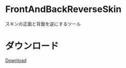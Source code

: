 # FrontAndBackReverseSkin
スキンの正面と背面を逆にするツール

# ダウンロード
[Download](https://github.com/tedo0627/FrontAndBackReverseSkin/releases/download/1.0.2/FrontAndBackReverseSkin.exe)
